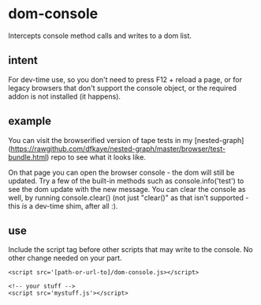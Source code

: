 dom-console
===========

Intercepts console method calls and writes to a dom list.

intent
------

For dev-time use, so you don't need to press F12 + reload a page, or for legacy browsers 
that don't support the console object, or the required addon is not installed (it happens).

example
-------

You can visit the browserified version of tape tests in my [nested-graph]
(https://rawgithub.com/dfkaye/nested-graph/master/browser/test-bundle.html) repo to see what it looks like.

On that page you can open the browser console - the dom will still be updated.  Try a few of the built-in methods 
such as console.info('test') to see the dom update with the new message.  You can clear the console as well,
by running console.clear() (not just "clear()" as that isn't supported - this *is* a dev-time shim, after all :).

use
---

Include the script tag before other scripts that may write to the console. No other change needed 
on your part.

    <script src='[path-or-url-to]/dom-console.js></script>
    
    <!-- your stuff -->
    <script src='mystuff.js'></script>
    


